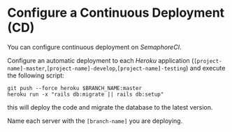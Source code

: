 # Configure a Continuous Deployment (CD)

You can configure continuous deployment on *SemaphoreCI*.

Configure an automatic deployment to each *Heroku* application (`[project-name]-master`,`[project-name]-develop`,`[project-name]-testing`)
and execute the following script:

```shell
git push --force heroku $BRANCH_NAME:master
heroku run -x "rails db:migrate || rails db:setup"
```

this will deploy the code and migrate the database to the latest version.

Name each server with the `[branch-name]` you are deploying.
